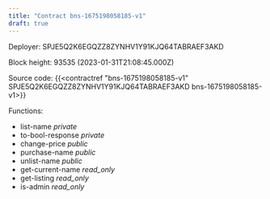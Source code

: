 ```yaml
---
title: "Contract bns-1675198058185-v1"
draft: true
---
```

Deployer: SPJE5Q2K6EGQZZ8ZYNHV1Y91KJQ64TABRAEF3AKD


 



Block height: 93535 (2023-01-31T21:08:45.000Z)

Source code: {{<contractref "bns-1675198058185-v1" SPJE5Q2K6EGQZZ8ZYNHV1Y91KJQ64TABRAEF3AKD bns-1675198058185-v1>}}

Functions:

* list-name _private_
* to-bool-response _private_
* change-price _public_
* purchase-name _public_
* unlist-name _public_
* get-current-name _read_only_
* get-listing _read_only_
* is-admin _read_only_
